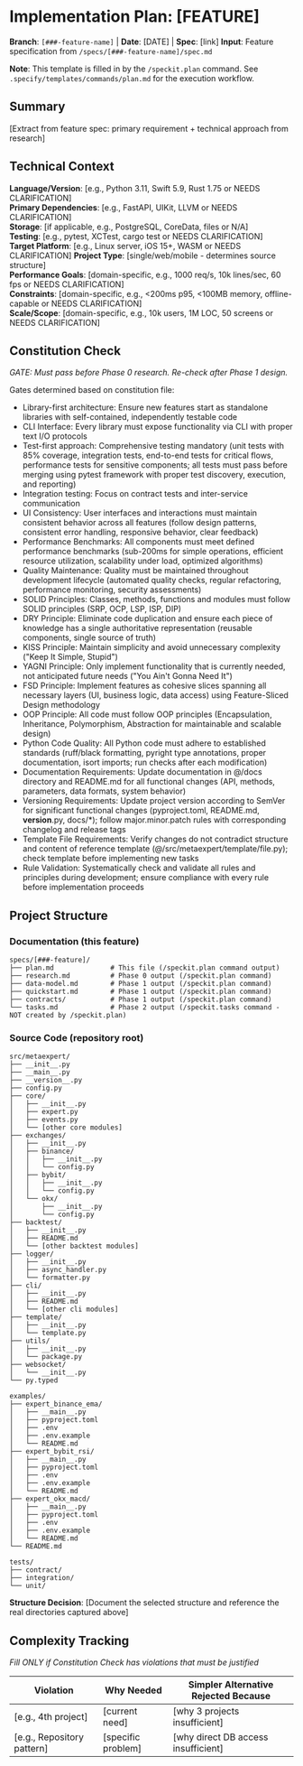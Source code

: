 # Implementation Plan: [FEATURE]

**Branch**: `[###-feature-name]` | **Date**: [DATE] | **Spec**: [link]
**Input**: Feature specification from `/specs/[###-feature-name]/spec.md`

**Note**: This template is filled in by the `/speckit.plan` command. See `.specify/templates/commands/plan.md` for the execution workflow.

## Summary

[Extract from feature spec: primary requirement + technical approach from research]

## Technical Context

<!--
  ACTION REQUIRED: Replace the content in this section with the technical details
  for the project. The structure here is presented in advisory capacity to guide
  the iteration process.
-->

**Language/Version**: [e.g., Python 3.11, Swift 5.9, Rust 1.75 or NEEDS CLARIFICATION]  
**Primary Dependencies**: [e.g., FastAPI, UIKit, LLVM or NEEDS CLARIFICATION]  
**Storage**: [if applicable, e.g., PostgreSQL, CoreData, files or N/A]  
**Testing**: [e.g., pytest, XCTest, cargo test or NEEDS CLARIFICATION]  
**Target Platform**: [e.g., Linux server, iOS 15+, WASM or NEEDS CLARIFICATION]
**Project Type**: [single/web/mobile - determines source structure]  
**Performance Goals**: [domain-specific, e.g., 1000 req/s, 10k lines/sec, 60 fps or NEEDS CLARIFICATION]  
**Constraints**: [domain-specific, e.g., <200ms p95, <100MB memory, offline-capable or NEEDS CLARIFICATION]  
**Scale/Scope**: [domain-specific, e.g., 10k users, 1M LOC, 50 screens or NEEDS CLARIFICATION]

## Constitution Check

*GATE: Must pass before Phase 0 research. Re-check after Phase 1 design.*

Gates determined based on constitution file:
- Library-first architecture: Ensure new features start as standalone libraries with self-contained, independently testable code
- CLI Interface: Every library must expose functionality via CLI with proper text I/O protocols
- Test-first approach: Comprehensive testing mandatory (unit tests with 85% coverage, integration tests, end-to-end tests for critical flows, performance tests for sensitive components; all tests must pass before merging using pytest framework with proper test discovery, execution, and reporting)
- Integration testing: Focus on contract tests and inter-service communication
- UI Consistency: User interfaces and interactions must maintain consistent behavior across all features (follow design patterns, consistent error handling, responsive behavior, clear feedback)
- Performance Benchmarks: All components must meet defined performance benchmarks (sub-200ms for simple operations, efficient resource utilization, scalability under load, optimized algorithms)
- Quality Maintenance: Quality must be maintained throughout development lifecycle (automated quality checks, regular refactoring, performance monitoring, security assessments)
- SOLID Principles: Classes, methods, functions and modules must follow SOLID principles (SRP, OCP, LSP, ISP, DIP)
- DRY Principle: Eliminate code duplication and ensure each piece of knowledge has a single authoritative representation (reusable components, single source of truth)
- KISS Principle: Maintain simplicity and avoid unnecessary complexity ("Keep It Simple, Stupid")
- YAGNI Principle: Only implement functionality that is currently needed, not anticipated future needs ("You Ain't Gonna Need It")
- FSD Principle: Implement features as cohesive slices spanning all necessary layers (UI, business logic, data access) using Feature-Sliced Design methodology
- OOP Principle: All code must follow OOP principles (Encapsulation, Inheritance, Polymorphism, Abstraction for maintainable and scalable design)
- Python Code Quality: All Python code must adhere to established standards (ruff/black formatting, pyright type annotations, proper documentation, isort imports; run checks after each modification)
- Documentation Requirements: Update documentation in @/docs directory and README.md for all functional changes (API, methods, parameters, data formats, system behavior)
- Versioning Requirements: Update project version according to SemVer for significant functional changes (pyproject.toml, README.md, __version__.py, docs/*); follow major.minor.patch rules with corresponding changelog and release tags
- Template File Requirements: Verify changes do not contradict structure and content of reference template (@/src/metaexpert/template/file.py); check template before implementing new tasks
- Rule Validation: Systematically check and validate all rules and principles during development; ensure compliance with every rule before implementation proceeds

## Project Structure

### Documentation (this feature)

```
specs/[###-feature]/
├── plan.md              # This file (/speckit.plan command output)
├── research.md          # Phase 0 output (/speckit.plan command)
├── data-model.md        # Phase 1 output (/speckit.plan command)
├── quickstart.md        # Phase 1 output (/speckit.plan command)
├── contracts/           # Phase 1 output (/speckit.plan command)
└── tasks.md             # Phase 2 output (/speckit.tasks command - NOT created by /speckit.plan)
```

### Source Code (repository root)
<!--
  ACTION REQUIRED: Replace the placeholder tree below with the concrete layout
  for this feature. Delete unused options and expand the chosen structure with
  real paths (e.g., apps/admin, packages/something). The delivered plan must
  not include Option labels.
-->

```
src/metaexpert/
├── __init__.py
├── __main__.py
├── __version__.py
├── config.py
├── core/
│   ├── __init__.py
│   ├── expert.py
│   ├── events.py
│   └── [other core modules]
├── exchanges/
│   ├── __init__.py
│   ├── binance/
│   │   ├── __init__.py
│   │   └── config.py
│   ├── bybit/
│   │   ├── __init__.py
│   │   └── config.py
│   └── okx/
│       ├── __init__.py
│       └── config.py
├── backtest/
│   ├── __init__.py
│   ├── README.md
│   └── [other backtest modules]
├── logger/
│   ├── __init__.py
│   ├── async_handler.py
│   └── formatter.py
├── cli/
│   ├── __init__.py
│   ├── README.md
│   └── [other cli modules]
├── template/
│   ├── __init__.py
│   └── template.py
├── utils/
│   ├── __init__.py
│   └── package.py
├── websocket/
│   └── __init__.py
└── py.typed

examples/
├── expert_binance_ema/
│   ├── __main__.py
│   ├── pyproject.toml
│   ├── .env
│   ├── .env.example
│   └── README.md
├── expert_bybit_rsi/
│   ├── __main__.py
│   ├── pyproject.toml
│   ├── .env
│   ├── .env.example
│   └── README.md
├── expert_okx_macd/
│   ├── __main__.py
│   ├── pyproject.toml
│   ├── .env
│   ├── .env.example
│   └── README.md
└── README.md

tests/
├── contract/
├── integration/
└── unit/
```

**Structure Decision**: [Document the selected structure and reference the real
directories captured above]

## Complexity Tracking

*Fill ONLY if Constitution Check has violations that must be justified*

| Violation | Why Needed | Simpler Alternative Rejected Because |
|-----------|------------|-------------------------------------|
| [e.g., 4th project] | [current need] | [why 3 projects insufficient] |
| [e.g., Repository pattern] | [specific problem] | [why direct DB access insufficient] |
